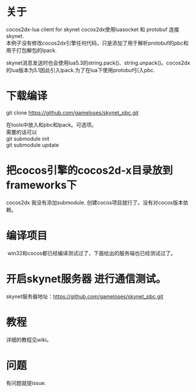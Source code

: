 # 关于
cocos2dx-lua client for skynet 
cocos2dx使用luasocket 和 protobuf 连接skynet.   
本例子没有修改cocos2dx引擎任何代码，只是添加了用于解析protobuf的pbc和   
用于打包解包的lpack.   

skynet消息发送时也会使用lua5.3的string.pack()、string.unpack()。cocos2dx   
的lua版本为5.1因此引入lpack.为了在lua下使用protobuf引入pbc.  

# 下载编译   
git clone https://github.com/gameloses/skynet_pbc.git    

在tools中放入和pbc和lpack。可选项。    
需要的话可以    
git submodule init    
git submodule update    

# 把cocos引擎的cocos2d-x目录放到frameworks下   
cocos2dx 我没有添加submodule. 创建cocos项目就行了。没有对cocos版本依赖。
# 编译项目   
  win32和cocos都已经编译测试过了，下面给出的服务端也已经测试过了。
# 开启skynet服务器 进行通信测试。 

skynet服务器地址：https://github.com/gameloses/skynet_pbc.git 

# 教程
详细的教程见wiki。

# 问题
有问题就提issue.
